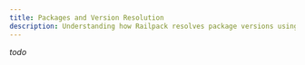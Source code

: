 ```yaml
---
title: Packages and Version Resolution
description: Understanding how Railpack resolves package versions using Mise
---
```


_todo_
